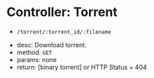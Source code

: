 Controller: Torrent
=================

* `/torrent/:torrent_id/:filename`
- desc: Download torrent.
- method: `GET`
- params: none
- return: [binary torrent] or HTTP Status = 404
